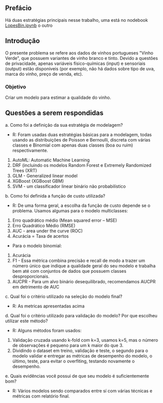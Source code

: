 ## Prefácio

Há duas estratégias principais nesse trabalho, uma está no nodebook [LopesBin.ipynb](https://github.com/dbranquinho/wine/blob/master/LopesBin.ipynb) o outro

## Introdução
O presente problema se refere aos dados de vinhos portugueses "Vinho Verde", que possuem variantes de vinho branco e tinto. Devido a questões de privacidade, apenas variáveis físico-químicas (input) e sensoriais (output) estão disponíveis (por exemplo, não há dados sobre tipo de uva, marca do vinho, preço de venda, etc).

### Objetivo

Criar um modelo para estimar a qualidade do vinho.

## Questões a serem respondidas

a. Como foi a definição da sua estratégia de modelagem?
* R: Foram usadas duas estratégias básicas para a modelagem, todas usando as distribuições de Poisson e Bernoulli, discreta com várias classes e Binomial com apenas duas classes (boa ou ruim) respectivamente.   
1. AutoML: Automatic Machine Learning
2. DRF (incluindo os modelos Random Forest e Extremely Randomized Trees (XRT)
3. GLM - Generalized linear model
4. XGBoost (XGBoost GBM)
5. SVM - um classificador linear binário não probabilístico
 

b. Como foi definida a função de custo utilizada?
* R: De uma forma geral, a escolha da função de custo depende se o problema. Usamos algumas para o modelo multiclasses:
1. Erro quadrático médio (Mean squared error – MSE)
2. Erro Quadrático Médio (RMSE)
3. AUC - area under the curve (ROC)
4. Acurácia = Taxa de acertos

* Para o modelo binomial:
1. Acurácia
2. F1 - Essa métrica combina precisão e recall de modo a trazer um número único que indique a qualidade geral do seu modelo e trabalha bem até com conjuntos de dados que possuem classes desproporcionais.
3. AUCPR - Para um alvo binário desequilibrado, recomendamos AUCPR em detrimento de AUC

c. Qual foi o critério utilizado na seleção do modelo final?
* R: As metricas apresentadas acima

d. Qual foi o critério utilizado para validação do modelo? Por que escolheu utilizar este método?
* R: Alguns métodos foram usados:
1. Validação cruzada usando k-fold com k=3, usamos k=5, mas o número de observações é pequeno para um k maior do que 3.
2. Dividindo o dataset em treino, validação e teste, o segundo para o modelo validar e entregar as métricas de desempenho do modelo, o último, teste, para evitar o overfiting, testando novamente o desempenho.

e. Quais evidências você possui de que seu modelo é suficientemente bom?
* R: Vários modelos sendo comparados entre sí com várias técnicas e métricas com relatório final.
